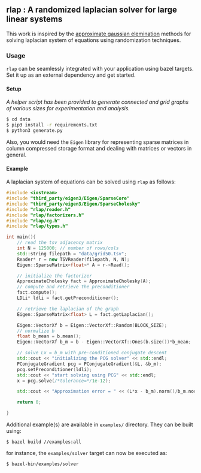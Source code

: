 ## rlap : A randomized laplacian solver for large linear systems

This work is inspired by the [approximate gaussian elemination](https://arxiv.org/abs/1605.02353) methods for solving laplacian system of equations using randomization techniques.

### Usage

`rlap` can be seamlessly integrated with your application using bazel targets. Set it up as an external dependency and get started.
#### Setup

_A helper script has been provided to generate connected and grid graphs of various sizes for experimentation and analysis._

```bash
$ cd data
$ pip3 install -r requirements.txt
$ python3 generate.py
```

Also, you would need the `Eigen` library for representing sparse matrices in column compressed storage format and dealing with matrices or vectors in general.

#### Example

A laplacian system of equations can be solved using `rlap` as follows:

```c++
#include <iostream>
#include "third_party/eigen3/Eigen/SparseCore"
#include "third_party/eigen3/Eigen/SparseCholesky"
#include "rlap/reader.h"
#include "rlap/factorizers.h"
#include "rlap/cg.h"
#include "rlap/types.h"

int main(){
	// read the tsv adjacency matrix
	int N = 125000; // number of rows/cols
    std::string filepath = "data/grid50.tsv";
	Reader* r = new TSVReader(filepath, N, N);
    Eigen::SparseMatrix<float>* A = r->Read();

	// initialize the factorizer
	ApproximateCholesky fact = ApproximateCholesky(A);
	// compute and retrieve the preconditioner
    fact.compute();
    LDLi* ldli = fact.getPreconditioner();

	// retrieve the laplacian of the graph
	Eigen::SparseMatrix<float> L = fact.getLaplacian();

    Eigen::VectorXf b = Eigen::VectorXf::Random(BLOCK_SIZE);
	// normalize b
    float b_mean = b.mean();
    Eigen::VectorXf b_m = b - Eigen::VectorXf::Ones(b.size())*b_mean;

    // solve Lx = b_m with pre-conditioned conjugate descent
    std::cout << "initializing the PCG solver" << std::endl;
    PConjugateGradient pcg = PConjugateGradient(&L, &b_m);
    pcg.setPreconditioner(ldli);
    std::cout << "start solving using PCG" << std::endl;
    x = pcg.solve(/*tolerance=*/1e-12);

    std::cout << "Approximation error = " << (L*x - b_m).norm()/b_m.norm() << std::endl;

    return 0;

}

```

Additional example(s) are available in `examples/` directory. They can be built using:
```
$ bazel build //examples:all
```

for instance, the `examples/solver` target can now be executed as:
```
$ bazel-bin/examples/solver
```

